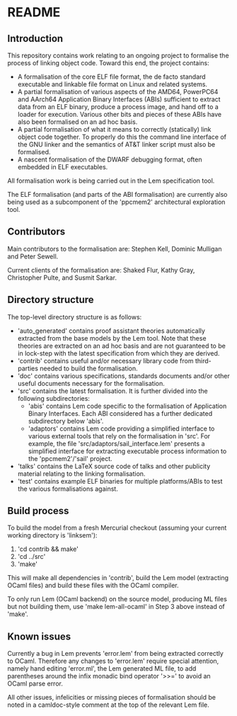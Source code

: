 # README

## Introduction

This repository contains work relating to an ongoing project to formalise the
process of linking object code. Toward this end, the project contains:

  * A formalisation of the core ELF file format, the de facto standard executable
    and linkable file format on Linux and related systems.
  * A partial formalisation of various aspects of the AMD64, PowerPC64 and AArch64
    Application Binary Interfaces (ABIs) sufficient to extract data from an ELF
    binary, produce a process image, and hand off to a loader for execution.
    Various other bits and pieces of these ABIs have also been formalised on an
    ad hoc basis.
  * A partial formalisation of what it means to correctly (statically) link
    object code together. To properly do this the command line interface of the
    GNU linker and the semantics of AT&T linker script must also be formalised.
  * A nascent formalisation of the DWARF debugging format, often embedded in
    ELF executables.
    
All formalisation work is being carried out in the Lem specification tool.
    
The ELF formalisation (and parts of the ABI formalisation) are currently also
being used as a subcomponent of the 'ppcmem2' architectural exploration tool.
    
## Contributors

Main contributors to the formalisation are: Stephen Kell, Dominic Mulligan and
Peter Sewell.

Current clients of the formalisation are: Shaked Flur, Kathy Gray,
Christopher Pulte, and Susmit Sarkar.

## Directory structure

The top-level directory structure is as follows:

  * 'auto_generated' contains proof assistant theories automatically extracted
    from the base models by the Lem tool. Note that these theories are extracted
    on an ad hoc basis and are not guaranteed to be in lock-step with the latest
    specification from which they are derived.
  * 'contrib' contains useful and/or necessary library code from third-parties
    needed to build the formalisation.
  * 'doc' contains various specifications, standards documents and/or other
    useful documents necessary for the formalisation.
  * 'src' contains the latest formalisation. It is further divided into the
    following subdirectories:
      * 'abis' contains Lem code specific to the formalisation of Application
      Binary Interfaces. Each ABI considered has a further dedicated subdirectory
      below 'abis'.
      * 'adaptors' contains Lem code providing a simplified interface to various
      external tools that rely on the formalisation in 'src'. For example, the
      file 'src/adaptors/sail_interface.lem' presents a simplified interface for
      extracting executable process information to the 'ppcmem2'/'sail' project.
  * 'talks' contains the LaTeX source code of talks and other publicity material
    relating to the linking formalisation.
  * 'test' contains example ELF binaries for multiple platforms/ABIs to test the
    various formalisations against.
    
## Build process

To build the model from a fresh Mercurial checkout (assuming your current working
directory is 'linksem'):

  1. 'cd contrib && make'
  2. 'cd ../src'
  3. 'make'
  
This will make all dependencies in 'contrib', build the Lem model (extracting
OCaml files) and build these files with the OCaml compiler.

To only run Lem (OCaml backend) on the source model, producing ML files but not
building them, use 'make lem-all-ocaml' in Step 3 above instead of 'make'.
    
## Known issues

Currently a bug in Lem prevents 'error.lem' from being extracted correctly to
OCaml. Therefore any changes to 'error.lem' require special attention, namely
hand editing 'error.ml', the Lem generated ML file, to add parentheses around
the infix monadic bind operator '>>=' to avoid an OCaml parse error.

All other issues, infelicities or missing pieces of formalisation should be
noted in a camldoc-style comment at the top of the relevant Lem file.
